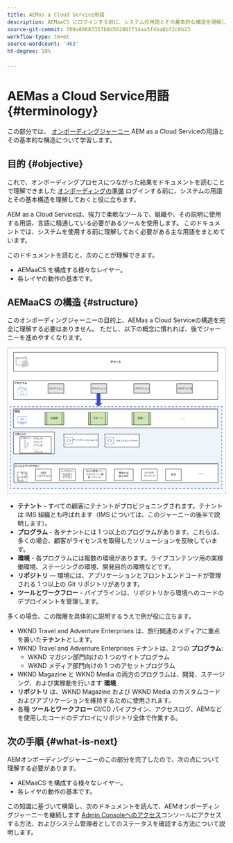 ```yaml
---
title: AEMas a Cloud Service用語
description: AEMaaCS にログインする前に、システムの用語とその基本的な構造を理解しておくと役に立ちます。
source-git-commit: 709a80683357b0d56280ff14aa5f4ba6bf2c6b23
workflow-type: tm+mt
source-wordcount: '463'
ht-degree: 18%

---
```



# AEMas a Cloud Service用語 {#terminology}

この部分では、 [オンボーディングジャーニー](overview.md) AEM as a Cloud Serviceの用語とその基本的な構造について学習します。

## 目的 {#objective}

これで、オンボーディングプロセスにつながった結果をドキュメントを読むことで理解できました [オンボーディングの準備](preparation.md) ログインする前に、システムの用語とその基本構造を理解しておくと役に立ちます。

AEM as a Cloud Serviceは、強力で柔軟なツールで、組織や、その説明に使用する用語、言語に精通している必要があるツールを使用します。 このドキュメントでは、システムを使用する前に理解しておく必要がある主な用語をまとめています。

このドキュメントを読むと、次のことが理解できます。

* AEMaaCS を構成する様々なレイヤー。
* 各レイヤの動作の基本です。

## AEMaaCS の構造 {#structure}

このオンボーディングジャーニーの目的上、AEMas a Cloud Serviceの構造を完全に理解する必要はありません。 ただし、以下の概念に慣れれば、後でジャーニーを進めやすくなります。

![Cloud Manager の構造](/help/journey-sites/quick-site/assets/cloud-manager-structure.png)

* **テナント** - すべての顧客にテナントがプロビジョニングされます。テナントは IMS 組織とも呼ばれます（IMS については、このジャーニーの後半で説明します）。
* **プログラム** - 各テナントには 1 つ以上のプログラムがあります。これらは、多くの場合、顧客がライセンスを取得したソリューションを反映しています。
* **環境** - 各プログラムには複数の環境があります。ライブコンテンツ用の実稼働環境、ステージングの環境、開発目的の環境などです。
* **リポジトリ**  — 環境には、アプリケーションとフロントエンドコードが管理される 1 つ以上の Git リポジトリがあります。
* **ツールとワークフロー** - パイプラインは、リポジトリから環境へのコードのデプロイメントを管理します。

多くの場合、この階層を具体的に説明するうえで例が役に立ちます。

* WKND Travel and Adventure Enterprises は、旅行関連のメディアに重点を置いた&#x200B;**テナント**&#x200B;とします。
* WKND Travel and Adventure Enterprises テナントは、2 つの **プログラム**:
   * WKND マガジン部門向けの 1 つのサイトプログラム
   * WKND メディア部門向けの 1 つのアセットプログラム
* WKND Magazine と WKND Media の両方のプログラムは、開発、ステージング、および実稼動を行います **環境**.
* **リポジトリ** は、WKND Magazine および WKND Media のカスタムコードおよびアプリケーションを維持するために使用されます。
* 各種 **ツールとワークフロー** CI/CD パイプライン、アクセスログ、AEMなどを使用したコードのデプロイにリポジトリ全体で作業する。

## 次の手順 {#what-is-next}

AEMオンボーディングジャーニーのこの部分を完了したので、次の点について理解する必要があります。

* AEMaaCS を構成する様々なレイヤー。
* 各レイヤの動作の基本です。

この知識に基づいて構築し、次のドキュメントを読んで、AEMオンボーディングジャーニーを継続します [Admin Consoleへのアクセス](admin-console.md)コンソールにアクセスする方法、およびシステム管理者としてのステータスを確認する方法について説明します。
